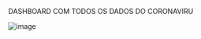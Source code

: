 DASHBOARD COM TODOS OS DADOS DO CORONAVIRU

![image](https://user-images.githubusercontent.com/50086004/185525162-09a45ffb-0d27-4bb4-944d-708ef27fe6c1.png)

